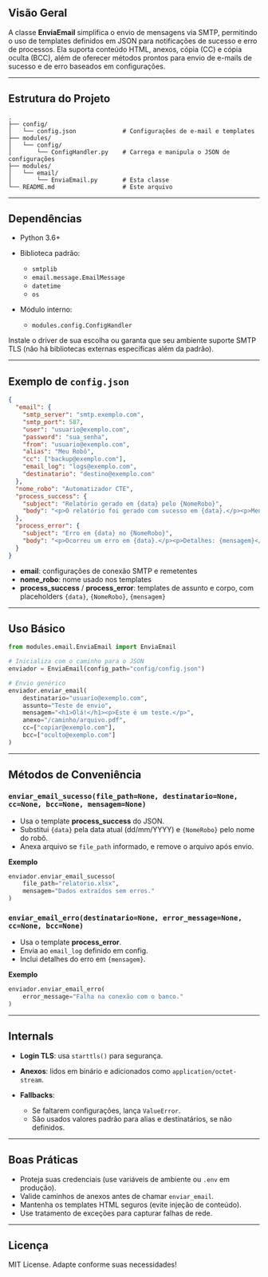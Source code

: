 ## Visão Geral

A classe **EnviaEmail** simplifica o envio de mensagens via SMTP, permitindo o uso de templates definidos em JSON para notificações de sucesso e erro de processos. Ela suporta conteúdo HTML, anexos, cópia (CC) e cópia oculta (BCC), além de oferecer métodos prontos para envio de e-mails de sucesso e de erro baseados em configurações.

---

## Estrutura do Projeto

```
.
├── config/
│   └── config.json             # Configurações de e-mail e templates
├── modules/
│   └── config/
│       └── ConfigHandler.py    # Carrega e manipula o JSON de configurações
├── modules/
│   └── email/
│       └── EnviaEmail.py       # Esta classe
└── README.md                   # Este arquivo
```

---

## Dependências

* Python 3.6+
* Biblioteca padrão:

  * `smtplib`
  * `email.message.EmailMessage`
  * `datetime`
  * `os`
* Módulo interno:

  * `modules.config.ConfigHandler`

Instale o driver de sua escolha ou garanta que seu ambiente suporte SMTP TLS (não há bibliotecas externas específicas além da padrão).

---

## Exemplo de `config.json`

```json
{
  "email": {
    "smtp_server": "smtp.exemplo.com",
    "smtp_port": 587,
    "user": "usuario@exemplo.com",
    "password": "sua_senha",
    "from": "usuario@exemplo.com",
    "alias": "Meu Robô",
    "cc": ["backup@exemplo.com"],
    "email_log": "logs@exemplo.com",
    "destinatario": "destino@exemplo.com"
  },
  "nome_robo": "Automatizador CTE",
  "process_success": {
    "subject": "Relatório gerado em {data} pelo {NomeRobo}",
    "body": "<p>O relatório foi gerado com sucesso em {data}.</p><p>Mensagem: {mensagem}</p>"
  },
  "process_error": {
    "subject": "Erro em {data} no {NomeRobo}",
    "body": "<p>Ocorreu um erro em {data}.</p><p>Detalhes: {mensagem}</p>"
  }
}
```

* **email**: configurações de conexão SMTP e remetentes
* **nome\_robo**: nome usado nos templates
* **process\_success** / **process\_error**: templates de assunto e corpo, com placeholders `{data}`, `{NomeRobo}`, `{mensagem}`

---

## Uso Básico

```python
from modules.email.EnviaEmail import EnviaEmail

# Inicializa com o caminho para o JSON
enviador = EnviaEmail(config_path="config/config.json")

# Envio genérico
enviador.enviar_email(
    destinatario="usuario@exemplo.com",
    assunto="Teste de envio",
    mensagem="<h1>Olá!</h1><p>Este é um teste.</p>",
    anexo="/caminho/arquivo.pdf",
    cc=["copiar@exemplo.com"],
    bcc=["oculto@exemplo.com"]
)
```

---

## Métodos de Conveniência

### `enviar_email_sucesso(file_path=None, destinatario=None, cc=None, bcc=None, mensagem=None)`

* Usa o template **process\_success** do JSON.
* Substitui `{data}` pela data atual (dd/mm/YYYY) e `{NomeRobo}` pelo nome do robô.
* Anexa arquivo se `file_path` informado, e remove o arquivo após envio.

**Exemplo**

```python
enviador.enviar_email_sucesso(
    file_path="relatorio.xlsx",
    mensagem="Dados extraídos sem erros."
)
```

### `enviar_email_erro(destinatario=None, error_message=None, cc=None, bcc=None)`

* Usa o template **process\_error**.
* Envia ao `email_log` definido em config.
* Inclui detalhes do erro em `{mensagem}`.

**Exemplo**

```python
enviador.enviar_email_erro(
    error_message="Falha na conexão com o banco."
)
```

---

## Internals

* **Login TLS**: usa `starttls()` para segurança.
* **Anexos**: lidos em binário e adicionados como `application/octet-stream`.
* **Fallbacks**:

  * Se faltarem configurações, lança `ValueError`.
  * São usados valores padrão para alias e destinatários, se não definidos.

---

## Boas Práticas

* Proteja suas credenciais (use variáveis de ambiente ou `.env` em produção).
* Valide caminhos de anexos antes de chamar `enviar_email`.
* Mantenha os templates HTML seguros (evite injeção de conteúdo).
* Use tratamento de exceções para capturar falhas de rede.

---

## Licença

MIT License. Adapte conforme suas necessidades!
